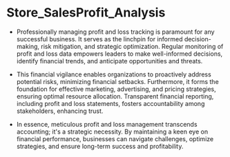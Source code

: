 # Store_SalesProfit_Analysis

+ Professionally managing profit and loss tracking is paramount for any successful business. It serves as the linchpin for informed decision-making, risk mitigation, and strategic optimization. Regular monitoring of profit and loss data empowers leaders to make well-informed decisions, identify financial trends, and anticipate opportunities and threats.

+ This financial vigilance enables organizations to proactively address potential risks, minimizing financial setbacks. Furthermore, it forms the foundation for effective marketing, advertising, and pricing strategies, ensuring optimal resource allocation. Transparent financial reporting, including profit and loss statements, fosters accountability among stakeholders, enhancing trust.

+ In essence, meticulous profit and loss management transcends accounting; it's a strategic necessity. By maintaining a keen eye on financial performance, businesses can navigate challenges, optimize strategies, and ensure long-term success and profitability.
